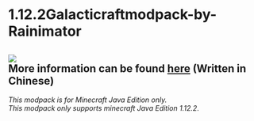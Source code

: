 1.12.2Galacticraftmodpack-by-Rainimator
=
![](https://i.loli.net/2021/07/24/9uyaLiDMWEmZgSz.png )  
More information can be found [here](https://www.mcbbs.net/forum.php?mod=viewthread&tid=1230533&page=1&extra=#pid22673305) (Written in Chinese)
-
*This modpack is for Minecraft Java Edition only.*<br>
*This modpack only supports minecraft Java Edition 1.12.2*.
